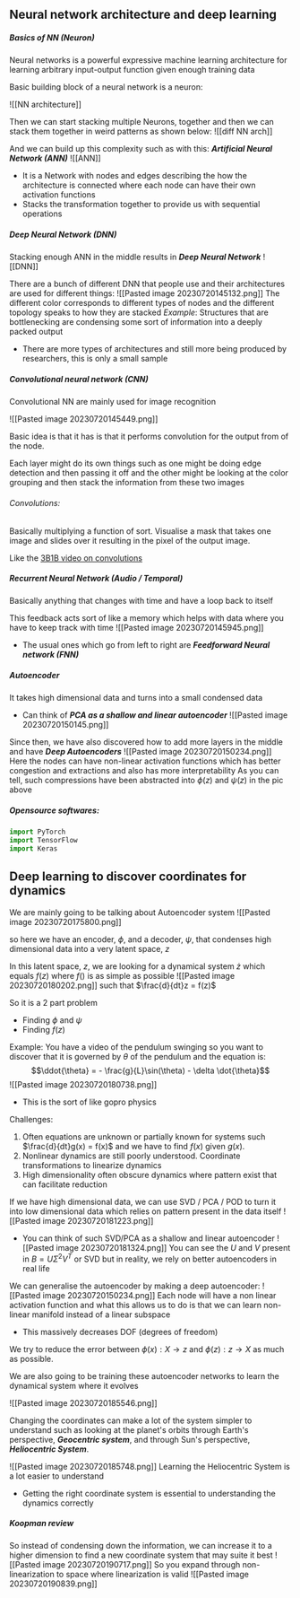 
## Neural network architecture and deep learning


##### Basics of NN (Neuron)
Neural networks is a powerful expressive machine learning architecture for learning arbitrary input-output function given enough training data

Basic building block of a neural network is a neuron:

![[NN architecture]]

Then we can start stacking multiple Neurons, together and then we can stack them together in weird patterns as shown below:
![[diff NN arch]]

And we can build up this complexity such as with this:
***Artificial Neural Network (ANN)***
![[ANN]]
- It is a Network with nodes and edges describing the how the architecture is connected where each node can have their own activation functions
- Stacks the transformation together to provide us with sequential operations 


##### Deep Neural Network (DNN)

Stacking enough ANN in the middle results in 
***Deep Neural Network***
![[DNN]]

There are a bunch of different DNN that people use and their architectures are used for different things:
![[Pasted image 20230720145132.png]]
The different color corresponds to different types of nodes and the different topology speaks to how they are stacked
*Example*: Structures that are bottlenecking are condensing some sort of information into a deeply packed output

* There are more types of architectures and still more being produced by researchers, this is only a small sample

##### Convolutional neural network (CNN)

Convolutional NN are mainly used for image recognition

![[Pasted image 20230720145449.png]]

Basic idea is that it has is that it performs convolution for the output from of the node. 

Each layer might do its own things such as one might be doing edge detection and then passing it off and the other might be looking at the color grouping and then stack the information from these two images

###### Convolutions:
Basically multiplying a function of sort. Visualise a mask that takes one image and slides over it resulting in the  pixel of the output image. 

Like the [3B1B video on convolutions](https://youtu.be/KuXjwB4LzSA) 

##### Recurrent Neural Network (Audio / Temporal)

Basically anything that changes with time and have a loop back to itself

This feedback acts sort of like a memory which helps with data where you have to keep track with time
![[Pasted image 20230720145945.png]]

* The usual ones which go from left to right are ***Feedforward Neural network (FNN)***

##### Autoencoder

It takes high dimensional data and turns into a small condensed data
- Can think of ***PCA as a shallow and linear autoencoder***
![[Pasted image 20230720150145.png]]

Since then, we have also discovered how to add more layers in the middle and have ***Deep Autoencoders***
![[Pasted image 20230720150234.png]]
Here the nodes can have non-linear activation functions which has better congestion and extractions and also has more interpretability
As you can tell, such compressions have been abstracted into $\phi(z)$ and $\psi(z)$  in the pic above


##### Opensource softwares:
```python
import PyTorch
import TensorFlow
import Keras
```



## Deep learning to discover coordinates for dynamics

We are mainly going to be talking about Autoencoder system
![[Pasted image 20230720175800.png]]

so here we have an encoder, $\phi$, and a decoder, $\psi$, that condenses high dimensional data into a very latent space, $z$

In this latent space, $z$, we are looking for a dynamical system $\dot{z}$ which equals $f(z)$ where $f()$ is as simple as possible
![[Pasted image 20230720180202.png]]
such that $\frac{d}{dt}z = f(z)$ 

So it is a 2 part problem
- Finding $\phi$ and $\psi$
- Finding $f(z)$

Example: You have a video of the pendulum swinging so you want to discover that it is governed by $\theta$ of the pendulum and the equation is: $$\ddot{\theta} = - \frac{g}{L}\sin(\theta) - \delta \dot{\theta}$$
![[Pasted image 20230720180738.png]]
- This is the sort of like gopro physics


Challenges:
1. Often equations are unknown or partially known for systems such $\frac{d}{dt}g(x) = f(x)$ and we have to find $f(x)$ given $g(x)$. 
2. Nonlinear dynamics are still poorly understood. Coordinate transformations to linearize dynamics
3. High dimensionality often obscure dynamics where pattern exist that can facilitate reduction

If we have high dimensional data, we can use SVD / PCA / POD to turn it into low dimensional data which relies on pattern present in the data itself
![[Pasted image 20230720181223.png]]

- You can think of such SVD/PCA as a shallow and linear autoencoder
![[Pasted image 20230720181324.png]]
You can see the $U$ and $V$ present in $B = U\Sigma^2V^{T}$ or SVD but in reality, we rely on better autoencoders in real life

We can generalise the autoencoder by making a deep autoencoder:
![[Pasted image 20230720150234.png]]
Each node will have a non linear activation function and what this allows us to do is that we can learn non-linear manifold instead of a linear subspace
* This massively decreases DOF (degrees of freedom)

We try to reduce the error between $\phi(x):X\to z$ and $\phi(z): z\to X$ as much as possible.

We are also going to be training these autoencoder networks to learn the dynamical system where it evolves

![[Pasted image 20230720185546.png]]

Changing the coordinates can make a lot of the system simpler to understand such as looking at the planet's orbits through Earth's perspective, ***Geocentric system***, and through Sun's perspective, ***Heliocentric System***. 

![[Pasted image 20230720185748.png]]
Learning the Heliocentric System is a lot easier to understand

* Getting the right coordinate system is essential to understanding the dynamics correctly

##### Koopman review

So instead of condensing down the information, we can increase it to a higher dimension to find a new coordinate system that may suite it best
![[Pasted image 20230720190717.png]]
So you expand through non-linearization to space where linearization is valid
![[Pasted image 20230720190839.png]]

